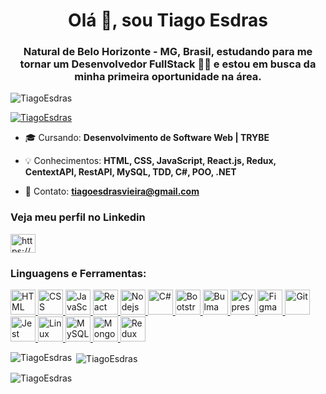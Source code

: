 <h1 align="center">Olá 👋, sou Tiago Esdras</h1>
<h3 align="center">Natural de Belo Horizonte - MG, Brasil, estudando para me tornar um Desenvolvedor FullStack 👨‍💻 e estou em busca da minha primeira oportunidade na área.</h3>

<p align="left"> <img src="https://komarev.com/ghpvc/?username=TiagoEsdras&label=Profile%20views&color=0e75b6&style=flat" alt="TiagoEsdras" /> </p>

<p align="left"> <a href="https://github.com/ryo-ma/github-profile-trophy"><img src="https://github-profile-trophy.vercel.app/?username=TiagoEsdras&theme=juicyfresh&row=1&column=6" alt="TiagoEsdras" /></a> </p>

- 🎓 Cursando: **Desenvolvimento de Software Web | TRYBE**

- 💡 Conhecimentos: **HTML, CSS, JavaScript, React.js, Redux, CentextAPI, RestAPI, MySQL, TDD, C#, POO, .NET**

- 📧 Contato: **tiagoesdrasvieira@gmail.com**

<h3 align="left">Veja meu perfil no Linkedin</h3>
<p align="left">
<a href="https://linkedin.com/in/tiagoesdras/" target="blank"><img align="center" src="https://www.flaticon.com/svg/vstatic/svg/174/174857.svg?token=exp=1614870053~hmac=f1dd1db657359b4739b0170e0a1a0544" alt="https://www.linkedin.com/in/tiagoesdras/" height="30" width="40" /></a>
</p>

<h3 align="left">Linguagens e Ferramentas:</h3>
<p align="left">
  <a href="https://www.w3.org/html/" target="_blank">
    <img src="https://cdn.worldvectorlogo.com/logos/html5.svg" alt="HTML" width="40" height="40"/>
  </a>
  <a href="https://www.w3schools.com/css/" target="_blank">
    <img src="https://cdn.worldvectorlogo.com/logos/css3.svg" alt="CSS" width="40" height="40"/>
  </a>
  <a href="https://developer.mozilla.org/pt-BR/docs/Web/JavaScript" target="_blank">
    <img src="https://cdn.worldvectorlogo.com/logos/logo-javascript.svg" alt="JavaScript" width="40" height="40"/>
  </a>
  <a href="https://reactjs.org/" target="_blank">
    <img src="https://cdn.worldvectorlogo.com/logos/react-2.svg" alt="React" width="40" height="40"/>
  </a> 
  <a href="https://nodejs.org" target="_blank"> 
    <img src="https://cdn.worldvectorlogo.com/logos/nodejs-icon.svg" alt="Nodejs" width="40" height="40"/> 
  </a>
  <a href="https://docs.microsoft.com/pt-br/dotnet/csharp/" target="_blank"> 
    <img src="https://cdn.worldvectorlogo.com/logos/c--4.svg" alt="C#" width="40" height="40"/> 
  </a>
  <a href="https://getbootstrap.com" target="_blank">
    <img src="https://cdn.worldvectorlogo.com/logos/bootstrap-4.svg" alt="Bootstrap" width="40" height="40"/>
  </a>
  <a href="https://bulma.io/" target="_blank">
    <img src="https://raw.githubusercontent.com/gilbarbara/logos/804dc257b59e144eaca5bc6ffd16949752c6f789/logos/bulma.svg" alt="Bulma" width="40" height="40"/>
  </a>  
  <a href="https://www.cypress.io" target="_blank">
    <img src="https://raw.githubusercontent.com/simple-icons/simple-icons/6e46ec1fc23b60c8fd0d2f2ff46db82e16dbd75f/icons/cypress.svg" alt="Cypress" width="40" height="40"/> 
  </a>
  <a href="https://www.figma.com/" target="_blank">
    <img src="https://cdn.worldvectorlogo.com/logos/figma-1.svg" alt="Figma" width="40" height="40"/>
  </a>
  <a href="https://git-scm.com/" target="_blank">
    <img src="https://cdn.worldvectorlogo.com/logos/git-icon.svg" alt="Git" width="40" height="40"/>
  </a>  
  <a href="https://jestjs.io" target="_blank">
    <img src="https://cdn.worldvectorlogo.com/logos/jest-0.svg" alt="Jest" width="40" height="40"/>
  </a>
  <a href="https://www.linux.org/" target="_blank">
    <img src="https://cdn.worldvectorlogo.com/logos/tux.svg" alt="Linux" width="40" height="40"/> 
  </a>
  <a href="https://www.mysql.com/" target="_blank">
    <img src="https://cdn.worldvectorlogo.com/logos/mysql-6.svg" alt="MySQL" width="40" height="40"/>
  </a>
  <a href="https://www.mongodb.com/" target="_blank">
    <img src="https://cdn.worldvectorlogo.com/logos/mongodb-icon-1.svg" alt="MongoDB" width="40" height="40"/>
  </a>
  <a href="https://redux.js.org" target="_blank">
    <img src="https://cdn.worldvectorlogo.com/logos/redux.svg" alt="Redux" width="40" height="40"/>
  </a>  
</p>

<p><img align="left" src="https://github-readme-stats.vercel.app/api/top-langs?username=TiagoEsdras&show_icons=true&locale=en&layout=compact" alt="TiagoEsdras" /></p>

<p>&nbsp;<img align="center" src="https://github-readme-stats.vercel.app/api?username=TiagoEsdras&show_icons=true&locale=en" alt="TiagoEsdras" /></p>

<p><img align="center" src="https://github-readme-streak-stats.herokuapp.com/?user=TiagoEsdras&" alt="TiagoEsdras" /></p>
